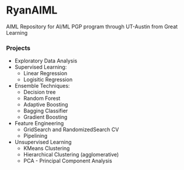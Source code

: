 # RyanAIML
AIML Repository for AI/ML PGP program through UT-Austin from Great Learning


### Projects
* Exploratory Data Analysis
* Supervised Learning:
  * Linear Regression
  * Logisitic Regression
* Ensemble Techniques:
  * Decision tree
  * Random Forest
  * Adaptive Boosting
  * Bagging Classifier
  * Gradient Boosting
* Feature Engineering
  * GridSearch and RandomizedSearch CV
  * Pipelining
* Unsupervised Learning
  * KMeans Clustering
  * Hierarchical Clustering (agglomerative)
  * PCA - Principal Component Analysis 
